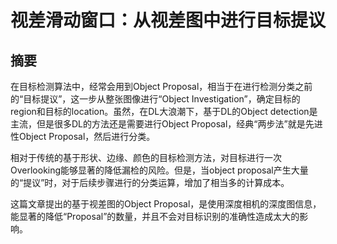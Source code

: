 # 视差滑动窗口：从视差图中进行目标提议

## 摘要


 在目标检测算法中，经常会用到Object Proposal，相当于在进行检测分类之前的“目标提议”，这一步从整张图像进行“Object Investigation”，确定目标的region和目标的location。虽然，在DL大浪潮下，基于DL的Object detection是主流，但是很多DL的方法还是需要进行Object Proposal，经典“两步法”就是先进性Object Proposal，然后进行分类。

 相对于传统的基于形状、边缘、颜色的目标检测方法，对目标进行一次Overlooking能够显著的降低漏检的风险。但是，当object proposal产生大量的“提议”时，对于后续步骤进行的分类运算，增加了相当多的计算成本。

 这篇文章提出的基于视差图的Object Proposal，是使用深度相机的深度图信息，能显著的降低“Proposal”的数量，并且不会对目标识别的准确性造成太大的影响。

